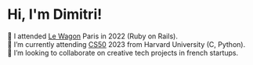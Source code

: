 <!---
dimitridepardieu/dimitridepardieu is a ✨ special ✨ repository because its `README.md` (this file) appears on your GitHub profile.
You can click the Preview link to take a look at your changes.
--->

# Hi, I'm Dimitri!

🚀 I attended [Le Wagon](https://github.com/lewagon) Paris in 2022 (Ruby on Rails).  
🌱 I’m currently attending [CS50](https://pll.harvard.edu/course/cs50-introduction-computer-science?delta=0) 2023 from Harvard University (C, Python).  
💞️ I’m looking to collaborate on creative tech projects in french startups.  

<!---
👋 I'm Dimitri, a software developer living in France.  
🎓 I graduated from Burgundy School of Business in 2018.  
🚀 I attended [Le Wagon](https://github.com/lewagon) Paris (Batch #1000) in 2022 (Ruby on Rails).  
🌱 I’m currently attending [CS50](https://pll.harvard.edu/course/cs50-introduction-computer-science?delta=0) 2023 from Harvard University (C, Python).  
💞️ I’m looking to collaborate on innovative tech projects in french startups.  

👉 Let's chat on [LinkedIn](https://www.linkedin.com/in/dimitridepardieu/)!
--->

<!---
## Projects

- [Sunquest](https://github.com/dimitridepardieu/sunquest), a beautiful weather web app to find sunny weekend destinations - still in development
- [Jazzy Puppy](https://scratch.mit.edu/projects/793317529/), a mini online video game developed with Scratch
- [L'Accroche](http://www.laccroche.me/), a social platform which connects artists in the music industry
--->

<!---
- 👋 Hi, I’m @dimitridepardieu
- 👀 I’m interested in ...
- 🌱 I’m currently learning ...
- 💞️ I’m looking to collaborate on ...
- 📫 How to reach me ...
--->
